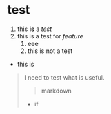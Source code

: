 # test
1. this **is** a *test*  
1. this is a test for *feature*  
    1. eee  
    3. this is not a test  
- this is
> I need to test what is useful.
> 
> >markdown
> - if 
